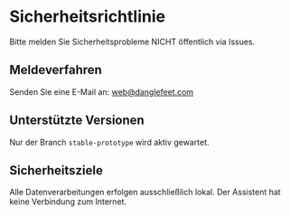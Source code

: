 # Sicherheitsrichtlinie

Bitte melden Sie Sicherheitsprobleme NICHT öffentlich via Issues.

## Meldeverfahren
Senden Sie eine E-Mail an: web@danglefeet.com

## Unterstützte Versionen
Nur der Branch `stable-prototype` wird aktiv gewartet.

## Sicherheitsziele
Alle Datenverarbeitungen erfolgen ausschließlich lokal. Der Assistent hat keine Verbindung zum Internet.